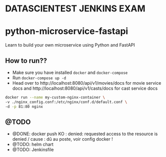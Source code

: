 # DATASCIENTEST JENKINS EXAM
# python-microservice-fastapi
Learn to build your own microservice using Python and FastAPI

## How to run??

 - Make sure you have installed `docker` and `docker-compose`
 - Run `docker-compose up -d`
 - Head over to http://localhost:8080/api/v1/movies/docs for movie service docs 
   and http://localhost:8080/api/v1/casts/docs for cast service docs

```sh
docker run --name my-custom-nginx-container \
-v ./nginx_config.conf:/etc/nginx/conf.d/default.conf \
-d -p 81:80 nginx
```

## @TODO

- @DONE: docker push KO : denied: requested access to the resource is denied / cause : dû au poste, voir config docker !
- @TODO: helm chart
- @TODO: Jenkinsfile
